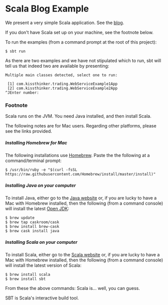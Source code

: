 # Scala Blog Example

We present a very simple Scala application. See the [blog](https://davidainslie.github.io/scala-blog-example).

If you don't have Scala set up on your machine, see the footnote below.

To run the examples (from a command prompt at the root of this project):
```
$ sbt run
```

As there are two examples and we have not stipulated which to run, sbt will tell us that indeed two are available by presenting:
```
Multiple main classes detected, select one to run:

 [1] com.kissthinker.trading.WebServiceExample1App
 [2] com.kissthinker.trading.WebServiceExample2App
^JEnter number: 
```

### Footnote

Scala runs on the JVM. You need Java installed, and then install Scala.

The following notes are for Mac users. Regarding other platforms, please see the links provided.

##### Installing Homebrew for Mac
The following installations use [Homebrew](http://brew.sh/). Paste the the following at a command/terminal prompt:
```
$ /usr/bin/ruby -e "$(curl -fsSL https://raw.githubusercontent.com/Homebrew/install/master/install)"
```

##### Installing Java on your computer

To install Java, either go to the [Java website](http://www.oracle.com/technetwork/java/javase/downloads/index.html) or, if you are lucky to have a Mac with Homebrew installed, then the following (from a command console) will install the latest [Open JDK](http://openjdk.java.net/):
```
$ brew update
$ brew tap caskroom/cask
$ brew install brew-cask
$ brew cask install java
```

##### Installing Scala on your computer

To install Scala, either go to the [Scala website](http://www.scala-lang.org/download/) or, if you are lucky to have a Mac with Homebrew installed, then the following (from a command console) will install the latest version of Scala:
```
$ brew install scala
$ brew install sbt
```

From these the above commands: Scala is... well, you can guess.

SBT is Scala's interactive build tool.